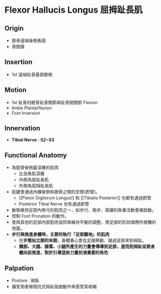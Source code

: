 # Flexor Hallucis Longus 屈拇趾長肌
## Origin
* 腓骨遠端後側表面
* 骨間膜  

## Insertion
* 1st 遠端趾骨基部蹠側  

## Motion
* 1st 趾骨的蹠骨趾骨關節與趾骨間關節 Flexion
* Ankle Plantarflexion
* Foot Inversion  

## Innervation
* **Tibial Nerve** : **S2~S3**  

## Functional Anatomy
* 為脛骨後側最深層的肌肉
	* 比目魚肌深層
	* 內側為屈趾長肌
	* 外側為屈拇趾長肌
* 肌腱會通過內髁後側和跟骨之間的空間(跗管)。
	* [[Flexor Digitorum Longus]] 和 [[Tibialis Posterior]] 也都有通過跗管
	* Posterior Tibial Nerve 也有通過跗管
* 動態維持足部內側弓的肌肉之一，如步行、跑步、跳躍的負重活動會被啟動。
* 控制 Foot Pronation 的動作。
* 會與其他的足部內部肌肉協同來維持平衡的調整，使足部的形狀順應所接觸的地面。
* **步行與推進身體時，主要的執行「足部離地」的肌肉**
	* 在**步態站立期的末期**，身體重心會從足跟移動、越過足部來到拇趾。
	* **髖部、大腿、膝蓋、小腿所產生的力量會傳導到足部，進而到拇趾並將身體向前推進，對於引導這些力量扮演重要的角色**  

## Palpation
* Posture : 俯臥
* 讓受測者做阻抗式拇趾屈曲動作來感受其收縮